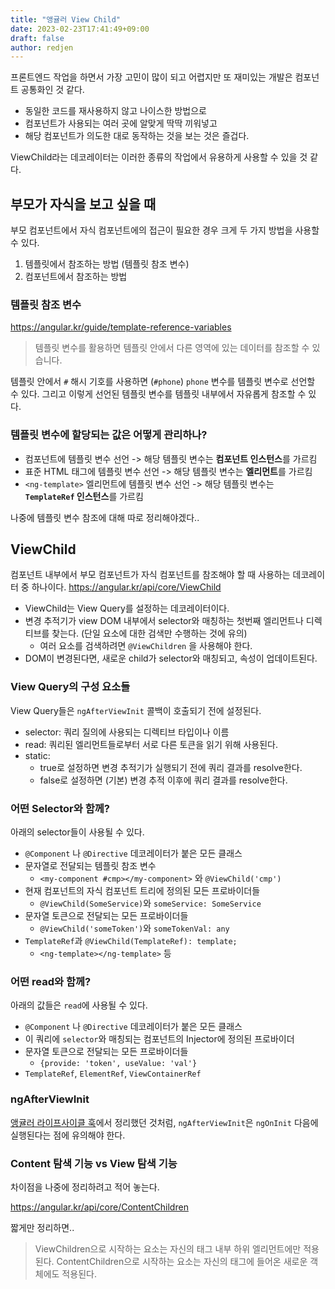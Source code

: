 ```yaml
---
title: "앵귤러 View Child"
date: 2023-02-23T17:41:49+09:00
draft: false
author: redjen
---
```


프론트엔드 작업을 하면서 가장 고민이 많이 되고 어렵지만 또 재미있는 개발은 컴포넌트 공통화인 것 같다.
- 동일한 코드를 재사용하지 않고 나이스한 방법으로
- 컴포넌트가 사용되는 여러 곳에 알맞게 딱딱 끼워넣고
- 해당 컴포넌트가 의도한 대로 동작하는 것을 보는 것은 즐겁다.

ViewChild라는 데코레이터는 이러한 종류의 작업에서 유용하게 사용할 수 있을 것 같다.

## 부모가 자식을 보고 싶을 때

부모 컴포넌트에서 자식 컴포넌트에의 접근이 필요한 경우 크게 두 가지 방법을 사용할 수 있다.
1. 템플릿에서 참조하는 방법 (템플릿 참조 변수)
2. 컴포넌트에서 참조하는 방법

### 템플릿 참조 변수

https://angular.kr/guide/template-reference-variables

> 템플릿 변수를 활용하면 템플릿 안에서 다른 영역에 있는 데이터를 참조할 수 있습니다.

템플릿 안에서 `#` 해시 기호를 사용하면 (`#phone`) `phone` 변수를 템플릿 변수로 선언할 수 있다.
그리고 이렇게 선언된 템플릿 변수를 템플릿 내부에서 자유롭게 참조할 수 있다.

### 템플릿 변수에 할당되는 값은 어떻게 관리하나?

- 컴포넌트에 템플릿 변수 선언 -> 해당 템플릿 변수는 **컴포넌트 인스턴스**를 가르킴
- 표준 HTML 태그에 템플릿 변수 선언 -> 해당 템플릿 변수는 **엘리먼트**를 가르킴
- `<ng-template>` 엘리먼트에 템플릿 변수 선언 -> 해당 템플릿 변수는 **`TemplateRef` 인스턴스**를 가르킴

나중에 템플릿 변수 참조에 대해 따로 정리해야겠다..

## ViewChild

컴포넌트 내부에서 부모 컴포넌트가 자식 컴포넌트를 참조해야 할 때 사용하는 데코레이터 중 하나이다.
https://angular.kr/api/core/ViewChild

- ViewChild는 View Query를 설정하는 데코레이터이다.
- 변경 추적기가 view DOM 내부에서 selector와 매칭하는 첫번째 엘리먼트나 디렉티브를 찾는다. (단일 요소에 대한 검색만 수행하는 것에 유의)
	- 여러 요소를 검색하려면 `@ViewChildren` 을 사용해야 한다.
- DOM이 변경된다면, 새로운 child가 selector와 매칭되고, 속성이 업데이트된다.

### View Query의 구성 요소들

View Query들은 `ngAfterViewInit` 콜백이 호출되기 전에 설정된다.
- selector: 쿼리 질의에 사용되는 디렉티브 타입이나 이름
- read: 쿼리된 엘리먼트들로부터 서로 다른 토큰을 읽기 위해 사용된다.
- static: 
	- true로 설정하면 변경 추적기가 실행되기 전에 쿼리 결과를 resolve한다.
	- false로 설정하면 (기본) 변경 추적 이후에 쿼리 결과를 resolve한다.

### 어떤 Selector와 함께?

아래의 selector들이 사용될 수 있다.
- `@Component` 나 `@Directive` 데코레이터가 붙은 모든 클래스
- 문자열로 전달되는 템플릿 참조 변수
	- `<my-component #cmp></my-component>` 와 `@ViewChild('cmp')`
- 현재 컴포넌트의 자식 컴포넌트 트리에 정의된 모든 프로바이더들 
	- `@ViewChild(SomeService)`와 `someService: SomeService`
- 문자열 토큰으로 전달되는 모든 프로바이더들
	- `@ViewChild('someToken')`와 `someTokenVal: any`
- `TemplateRef`과 `@ViewChild(TemplateRef): template;`
	- `<ng-template></ng-template>` 등

### 어떤 read와 함께?

아래의 값들은 `read`에 사용될 수 있다.
- `@Component` 나 `@Directive` 데코레이터가 붙은 모든 클래스
- 이 쿼리에 `selector`와 매칭되는 컴포넌트의 Injector에 정의된 프로바이더
- 문자열 토큰으로 전달되는 모든 프로바이더들
	- `{provide: 'token', useValue: 'val'}`
- `TemplateRef`, `ElementRef`, `ViewContainerRef`

### ngAfterViewInit

[앵귤러 라이프사이클 훅](https://redjen8.github.io/posts/feb2023/%EC%95%B5%EA%B7%A4%EB%9F%AC-%EB%9D%BC%EC%9D%B4%ED%94%84%EC%82%AC%EC%9D%B4%ED%81%B4-%ED%9B%85/)에서 정리했던 것처럼, `ngAfterViewInit`은 `ngOnInit` 다음에 실행된다는 점에 유의해야 한다.

### Content 탐색 기능 vs View 탐색 기능

차이점을 나중에 정리하려고 적어 놓는다.

https://angular.kr/api/core/ContentChildren

짧게만 정리하면..
> ViewChildren으로 시작하는 요소는 자신의 태그 내부 하위 엘리먼트에만 적용된다.
> ContentChildren으로 시작하는 요소는 자신의 태그에 들어온 새로운 객체에도 적용된다. 
